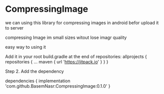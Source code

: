 # CompressingImage
we can using this library for compressing images in android befor upload it to server 

compressing Image im small sizes witout lose imagr quality 

easy way to using it


Add it in your root build.gradle at the end of repositories:
allprojects {
		repositories {
			...
			maven { url 'https://jitpack.io' }
		}
	}
  
  
 Step 2. Add the dependency
 
 dependencies {
	        implementation 'com.github.BasemNasr:CompressingImage:0.1.0'
	}

